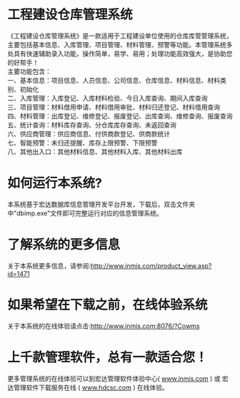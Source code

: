 # 工程建设仓库管理系统

《工程建设仓库管理系统》是一款适用于工程建设单位使用的仓库库管管理系统，主要包括基本信息、入库管理、项目管理、材料管理、预警等功能。本管理系统多处具有快速辅助录入功能，操作简单，易学、易用；处理功能高效强大，是协助您的好帮手！  
主要功能包含：  
一、基本信息：项目信息、人员信息、公司信息、仓库信息、材料信息、材料类别、初始化  
二、入库管理：入库登记、入库材料检验、今日入库查询、期间入库查询  
三、项目管理：材料借用申请、材料借用审批、材料归还登记、材料借用查询  
四、材料管理：出库登记、维修登记、报废登记、出库查询、维修查询、报废查询  
五、统计查询：材料库存查询、分仓库库存查询、未返回查询  
六、供应商管理：供应商信息、付供商款登记、供商款统计  
七、智能预警：未归还提醒、库存上限预警、下限预警  
八、其他出入口：其他材料信息、其他材料入库、其他材料出库  


# 如何运行本系统?

本系统基于宏达数据库信息管理开发平台开发，下载后，双击文件夹中"dbimp.exe"文件即可完整运行对应的信息管理系统。

# 了解系统的更多信息

关于本系统更多信息，请参阅:http://www.inmis.com/product_view.asp?id=1471

# 如果希望在下载之前，在线体验系统

关于本系统的在线体验请点击:http://www.inmis.com:8076/?Cowms

# 上千款管理软件，总有一款适合您！

更多管理系统的在线体验可以到宏达管理软件体验中心( www.inmis.com ) 或 宏达管理软件下载服务在线 ( www.hdcsc.com ) 在线体验。

